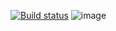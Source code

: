 [![Build status](https://ci.appveyor.com/api/projects/status/kou2sgu4red94gx1?svg=true)](https://ci.appveyor.com/project/OlgaUsh89/patterns)
![image](https://github.com/OlgaUsh89/Patterns/assets/135870753/02520925-bb45-4d0b-b9c1-4ff633f3c119)
